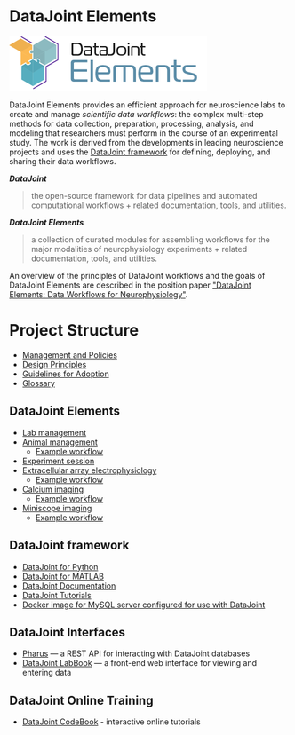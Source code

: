# DataJoint Elements

![Logo](images/elements-logo.png)

DataJoint Elements provides an efficient approach for neuroscience labs 
to create and manage *scientific data workflows*: the complex multi-step methods
 for data collection, preparation, processing, analysis, and modeling that 
researchers must perform in the course of an experimental study.  The work is 
derived from the developments in leading neuroscience projects and uses the 
[DataJoint framework](https://datajoint.org) for defining, deploying, and 
sharing their data workflows. 

***DataJoint***

> the open-source framework for data pipelines and automated computational 
workflows + related documentation, tools, and utilities.

***DataJoint Elements***

> a collection of curated modules for assembling workflows for the major 
modalities of neurophysiology experiments + related documentation, tools, and 
utilities.

An overview of the principles of DataJoint workflows and the goals of DataJoint 
Elements are described in the position paper 
["DataJoint Elements: Data Workflows for Neurophysiology"](
  https://www.biorxiv.org/content/10.1101/2021.03.30.437358v2).

# Project Structure
* [Management and Policies](management/plan.md)
* [Design Principles](design-principles.md)
* [Guidelines for Adoption](adopt.md)
* [Glossary](glossary.md) 

## DataJoint Elements
* [Lab management](https://github.com/datajoint/element-lab)
* [Animal management](https://github.com/datajoint/element-animal)
  * [Example workflow](https://github.com/datajoint/workflow-animal)
* [Experiment session](https://github.com/datajoint/element-session)
* [Extracellular array electrophysiology](https://github.com/datajoint/element-array-ephys)
  * [Example workflow](https://github.com/datajoint/workflow-array-ephys)
* [Calcium imaging](https://github.com/datajoint/element-calcium-imaging)
  * [Example workflow](https://github.com/datajoint/workflow-calcium-imaging)
* [Miniscope imaging](https://github.com/datajoint/element-miniscope)
  * [Example workflow](https://github.com/datajoint/workflow-miniscope)

## DataJoint framework 
* [DataJoint for Python](https://github.com/datajoint/datajoint-python)
* [DataJoint for MATLAB](https://github.com/datajoint/datajoint-matlab)
* [DataJoint Documentation](https://docs.datajoint.org)
* [DataJoint Tutorials](https://tutorials.datajoint.io)
* [Docker image for MySQL server configured for use with DataJoint](https://github.com/datajoint/mysql-docker)

## DataJoint Interfaces 
* [Pharus](https://github.com/datajoint/pharus) — a REST API for interacting 
with DataJoint databases
* [DataJoint LabBook](https://github.com/datajoint/datajoint-labbook) — a 
front-end web interface for viewing and entering data

## DataJoint Online Training  
* [DataJoint CodeBook](https://codebook.datajoint.io) - interactive online tutorials

